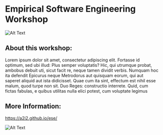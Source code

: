 # Empirical Software Engineering Workshop


![Alt Text](https://media.giphy.com/media/26tn33aiTi1jkl6H6/giphy.gif?cid=ecf05e478svpmigwrgvsslpg5iuk56gseutj89fzmg1p0r69&rid=giphy.gif&ct=g)

## About this workshop:

Lorem ipsum dolor sit amet, consectetur adipiscing elit. Fortasse id optimum, sed ubi illud: Plus semper voluptatis? Hic,
qui utrumque probat, ambobus debuit uti, sicut facit re, neque tamen dividit verbis. Numquam hoc ita defendit Epicurus neque
Metrodorus aut quisquam eorum, qui aut saperet aliquid aut ista didicisset. Quae cum ita sint, effectum est nihil esse malum,
quod turpe non sit. Duo Reges: constructio interrete. Quid, cum fictas fabulas, e quibus utilitas nulla elici potest, cum voluptate legimus

## More Information:
https://a2i2.github.io/ese/

![Alt Text](https://ibb.co/GT60HX2)
